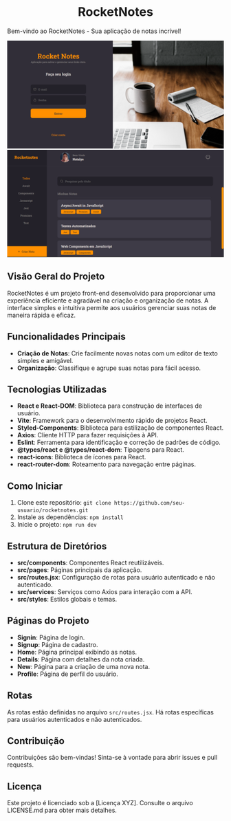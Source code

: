 # <div style="text-align: center;">RocketNotes</div>


Bem-vindo ao RocketNotes - Sua aplicação de notas incrível!

 <img src="./src/assets/Captura de tela 2024-01-13 132447.png">
  <img src="./src//assets/Captura de tela 2024-01-13 133335.png">

## Visão Geral do Projeto

RocketNotes é um projeto front-end desenvolvido para proporcionar uma experiência eficiente e agradável na criação e organização de notas. A interface simples e intuitiva permite aos usuários gerenciar suas notas de maneira rápida e eficaz.

## Funcionalidades Principais

- **Criação de Notas**: Crie facilmente novas notas com um editor de texto simples e amigável.
- **Organização**: Classifique e agrupe suas notas para fácil acesso.


## Tecnologias Utilizadas

- **React e React-DOM**: Biblioteca para construção de interfaces de usuário.
- **Vite**: Framework para o desenvolvimento rápido de projetos React.
- **Styled-Components**: Biblioteca para estilização de componentes React.
- **Axios**: Cliente HTTP para fazer requisições à API.
- **Eslint**: Ferramenta para identificação e correção de padrões de código.
- **@types/react e @types/react-dom**: Tipagens para React.
- **react-icons**: Biblioteca de ícones para React.
- **react-router-dom**: Roteamento para navegação entre páginas.

## Como Iniciar

1. Clone este repositório: `git clone https://github.com/seu-usuario/rocketnotes.git`
2. Instale as dependências: `npm install`
3. Inicie o projeto: `npm run dev`

## Estrutura de Diretórios

- **src/components**: Componentes React reutilizáveis.
- **src/pages**: Páginas principais da aplicação.
- **src/routes.jsx**: Configuração de rotas para usuário autenticado e não autenticado.
- **src/services**: Serviços como Axios para interação com a API.
- **src/styles**: Estilos globais e temas.

## Páginas do Projeto

- **Signin**: Página de login.
- **Signup**: Página de cadastro.
- **Home**: Página principal exibindo as notas.
- **Details**: Página com detalhes da nota criada.
- **New**: Página para a criação de uma nova nota.
- **Profile**: Página de perfil do usuário.

## Rotas

As rotas estão definidas no arquivo `src/routes.jsx`. Há rotas específicas para usuários autenticados e não autenticados.

## Contribuição

Contribuições são bem-vindas! Sinta-se à vontade para abrir issues e pull requests.

## Licença

Este projeto é licenciado sob a [Licença XYZ]. Consulte o arquivo LICENSE.md para obter mais detalhes.

